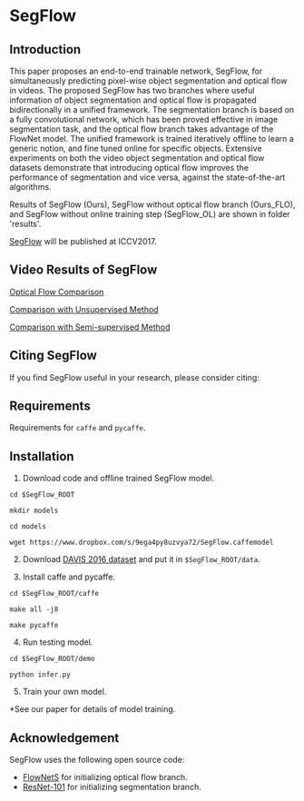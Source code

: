 SegFlow
=========================================
Introduction
-----------------------------------------
This paper proposes an end-to-end trainable network, SegFlow, for simultaneously predicting pixel-wise object segmentation and optical flow in videos. The proposed SegFlow has two branches where useful information of object segmentation and optical flow is propagated bidirectionally in a unified framework. The segmentation branch is based on a fully convolutional network, which has been proved effective in image segmentation task, and the optical flow branch takes advantage of the FlowNet model. The unified framework is trained iteratively offline to learn a generic notion, and fine tuned online for specific objects. Extensive experiments on both the video object segmentation and optical flow datasets demonstrate that introducing optical flow improves the performance of segmentation and vice versa, against the state-of-the-art algorithms.

Results of SegFlow (Ours), SegFlow without optical flow branch (Ours_FLO), and SegFlow without online training step (SegFlow_OL) are shown in folder 'results'.

[SegFlow]() will be published at ICCV2017.

Video Results of SegFlow
-------------------------------------------
[Optical Flow Comparison](https://www.youtube.com/watch?v=pyYbqeBteq4&feature=youtu.be)

[Comparison with Unsupervised Method](https://www.youtube.com/watch?v=MzWSGgPMTlo&feature=youtu.be)

[Comparison with Semi-supervised Method](https://www.youtube.com/watch?v=FN_ePVSDMvo&feature=youtu.be)


Citing SegFlow
-------------------------------------------
If you find SegFlow useful in your research, please consider citing:


Requirements
-------------------------------------------
Requirements for `caffe` and `pycaffe`.


Installation
-----------------------------------------------------
1. Download code and offline trained SegFlow model.

`cd $SegFlow_ROOT`

`mkdir models`

`cd models`

`wget https://www.dropbox.com/s/9ega4py8uzvya72/SegFlow.caffemodel`

2. Download [DAVIS 2016 dataset](http://davischallenge.org/code.html) and put it in `$SegFlow_ROOT/data`.

3. Install caffe and pycaffe.

`cd $SegFlow_ROOT/caffe`

`make all -j8`

`make pycaffe`

4. Run testing model.

`cd $SegFlow_ROOT/demo`

`python infer.py`

5. Train your own model.

*See our paper for details of model training.



Acknowledgement
--------------------------------------------------
SegFlow uses the following open source code:
* [FlowNetS](https://github.com/liruoteng/FlowNet) for initializing optical flow branch.
* [ResNet-101](https://github.com/KaimingHe/deep-residual-networks) for initializing segmentation branch.


